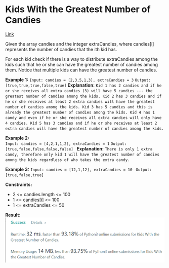 # Kids With the Greatest Number of Candies

[Link](https://leetcode.com/problems/kids-with-the-greatest-number-of-candies/)

Given the array candies and the integer extraCandies, where candies[i] represents the number of candies that the ith kid has.

For each kid check if there is a way to distribute extraCandies among the kids such that he or she can have the greatest number of candies among them. Notice that multiple kids can have the greatest number of candies.

**Example 1:**
`Input: candies = [2,3,5,1,3], extraCandies = 3`
`Output: [true,true,true,false,true]`
**Explanation:**
`Kid 1 has 2 candies and if he or she receives all extra candies (3) will have 5 candies --- the greatest number of candies among the kids. Kid 2 has 3 candies and if he or she receives at least 2 extra candies will have the greatest number of candies among the kids. Kid 3 has 5 candies and this is already the greatest number of candies among the kids. Kid 4 has 1 candy and even if he or she receives all extra candies will only have 4 candies. Kid 5 has 3 candies and if he or she receives at least 2 extra candies will have the greatest number of candies among the kids.`

**Example 2:**  
`Input: candies = [4,2,1,1,2], extraCandies = 1`
`Output: [true,false,false,false,false] `
**Explanation:**
`There is only 1 extra candy, therefore only kid 1 will have the greatest number of candies among the kids regardless of who takes the extra candy.`

**Example 3:**
`Input: candies = [12,1,12], extraCandies = 10 `
`Output: [true,false,true] `

**Constraints:**

- 2 <= candies.length <= 100
- 1 <= candies[i] <= 100
- 1 <= extraCandies <= 50

**Result**:  
![Result image](https://github.com/SanjampreetSingh/PP/blob/master/LeetCode/Array%20Code/Kids%20With%20the%20Greatest%20Number%20of%20Candies/image.jpg)
